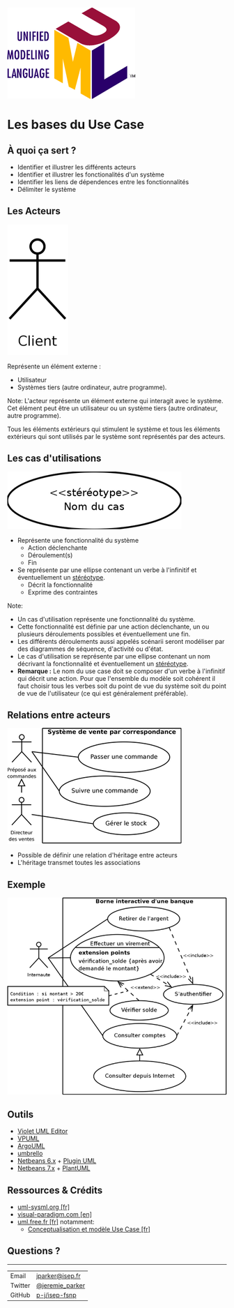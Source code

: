 ![git](images/UML_logo.gif "Unified Modeling Language")
# Les bases du Use Case



## À quoi ça sert ?
- Identifier et illustrer les différents acteurs
- Identifier et illustrer les fonctionalités d'un système
- Identifier les liens de dépendences entre les fonctionnalités
- Délimiter le système



## Les Acteurs
![acteur](images/acteur.png "Représentation d'un acteur")

Représente un élément externe : 

- Utilisateur
- Systèmes tiers (autre ordinateur, autre programme).

Note:
L'acteur représente un élément externe qui interagit avec le système. Cet élément peut être un utilisateur ou un système tiers (autre ordinateur, autre programme).

Tous les éléments extérieurs qui stimulent le système et tous les éléments extérieurs qui sont utilisés par le système sont représentés par des acteurs.



## Les cas d'utilisations
![use-case](images/use_case.png "Représentation d'un Use Case")

- Représente une fonctionnalité du système
  - Action déclenchante
  - Déroulement(s)
  - Fin
- Se représente par une ellipse contenant un verbe à l'infinitif et éventuellement un [stéréotype](http://www.visual-paradigm.com/product/vpuml/tutorials/extendusecasediagrambystereotype.jsp).
  - Décrit la fonctionnalité
  - Exprime des contraintes

Note:
- Un cas d'utilisation représente une fonctionnalité du système.
- Cette fonctionnalité est définie par une action déclenchante, un ou plusieurs déroulements possibles et éventuellement une fin.
- Les différents déroulements aussi appelés scénarii seront modéliser par des diagrammes de séquence, d'activité ou d'état.
- Le cas d'utilisation se représente par une ellipse contenant un nom décrivant la fonctionnalité et éventuellement un [stéréotype](http://www.visual-paradigm.com/product/vpuml/tutorials/extendusecasediagrambystereotype.jsp).
- **Remarque :** Le nom du use case doit se composer d'un verbe à l'infinitif qui décrit une action. Pour que l'ensemble du modèle soit cohérent il faut choisir tous les verbes soit du point de vue du système soit du point de vue de l'utilisateur (ce qui est généralement préférable).



## Relations entre acteurs
![relations-acteurs](images/relations_acteurs.png "Représentation d'une relation entre acteurs")

- Possible de définir une relation d'héritage entre acteurs
- L'héritage transmet toutes les associations



## Exemple
![exemple](images/exemple.png "Exemple")



## Outils
- [Violet UML Editor](http://alexdp.free.fr/violetumleditor/page.php)
- [VPUML](http://www.visual-paradigm.com/solution/freeumltool/)
- [ArgoUML](http://argouml.tigris.org/)
- [umbrello](http://umbrello.kde.org/)
- [Netbeans 6.x](http://www.netbeans.info/downloads/dev.php) + [Plugin UML](http://plugins.netbeans.org/plugin/1801/netbeans-uml)
- [Netbeans 7.x](https://netbeans.org/downloads/index.html) + [PlantUML](http://plugins.netbeans.org/plugin/49069/plantuml)



## Ressources & Crédits
- [uml-sysml.org [fr]](http://www.uml-sysml.org/diagrammes-uml-et-sysml/diagramme-uml/use-case-diagramme)
- [visual-paradigm.com [en]](http://www.visual-paradigm.com/product/vpuml/tutorials/extendusecasediagrambystereotype.jsp)
- [uml.free.fr [fr]](http://uml.free.fr/) notamment: 
  - [Conceptualisation et modèle Use Case [fr]](http://uml.free.fr/cours/p10.html#concept)



## Questions ?

---

|         |                                                       | 
| ------- | ----------------------------------------------------- | 
| Email   | [jparker@isep.fr](jparker@isep.fr)                    | 
| Twitter | [@jeremie_parker](https://twitter.com/jeremie_parker) | 
| GitHub  | [p-j/isep-fsnp](https://github.com/p-j/isep-fsnp)     | 
